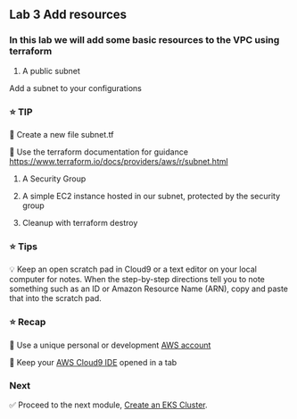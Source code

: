 ## Lab 3 Add resources

### In this lab we will add some basic resources to the VPC using terraform

1. A public subnet

Add a subnet to your configurations

### :star: TIP

:key: Create a new file subnet.tf

:key: Use the terraform documentation for guidance https://www.terraform.io/docs/providers/aws/r/subnet.html
   

1. A Security Group


2. A simple EC2 instance hosted in our subnet, protected by the security group
   

3. Cleanup with terraform destroy



### :star: Tips

:bulb: Keep an open scratch pad in Cloud9 or a text editor on your local computer
for notes.  When the step-by-step directions tell you to note something such as
an ID or Amazon Resource Name (ARN), copy and paste that into the scratch pad.

### :star: Recap

:key: Use a unique personal or development [AWS account](#aws-account)

:key: Keep your [AWS Cloud9 IDE](#aws-cloud9-ide) opened in a tab

### Next

:white_check_mark: Proceed to the next module, [Create an EKS Cluster](../create_eks).



